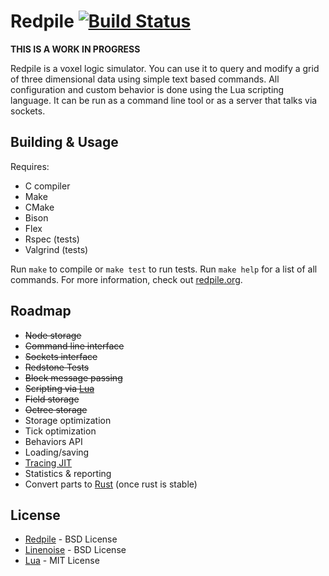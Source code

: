 Redpile [![Build Status](https://travis-ci.org/Nullreff/redpile.svg?branch=master)](https://travis-ci.org/Nullreff/redpile)
=======

**THIS IS A WORK IN PROGRESS**

Redpile is a voxel logic simulator.
You can use it to query and modify a grid of three dimensional data using simple text based commands.
All configuration and custom behavior is done using the Lua scripting language.
It can be run as a command line tool or as a server that talks via sockets.

Building & Usage
----------------

Requires:

* C compiler
* Make
* CMake
* Bison
* Flex
* Rspec (tests)
* Valgrind (tests)

Run `make` to compile or `make test` to run tests.  Run `make help` for a list of all commands.
For more information, check out [redpile.org](http://redpile.org/).

Roadmap
-------

* ~~Node storage~~
* ~~Command line interface~~
* ~~Sockets interface~~
* ~~Redstone Tests~~
* ~~Block message passing~~
* ~~Scripting via [Lua](http://www.lua.org/)~~
* ~~Field storage~~
* ~~Octree storage~~
* Storage optimization
* Tick optimization
* Behaviors API
* Loading/saving
* [Tracing JIT](http://en.wikipedia.org/wiki/Tracing_just-in-time_compilation)
* Statistics & reporting
* Convert parts to [Rust](http://www.rust-lang.org/) (once rust is stable)

License
-------

* [Redpile](http://redpile.org/) - BSD License
* [Linenoise](https://github.com/antirez/linenoise/) - BSD License
* [Lua](http://www.lua.org/) - MIT License

